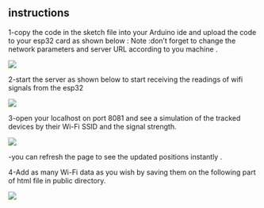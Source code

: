 ﻿## instructions

1-copy the code in the sketch file into your Arduino ide and upload the code to your esp32 card as shown below :
Note :don’t forget to change the network parameters and server URL according to you machine .

![](Aspose.Words.0dd02c37-4534-4c5c-af1e-f455dee306ac.001.png)

2-start the server as shown below to start receiving the readings of wifi signals from the esp32 

![](Aspose.Words.0dd02c37-4534-4c5c-af1e-f455dee306ac.002.png)



3-open your localhost on port 8081 and see a simulation of the tracked devices by their Wi-Fi SSID  and the signal strength.


![](Aspose.Words.0dd02c37-4534-4c5c-af1e-f455dee306ac.003.png)

-you can refresh the page to see the updated positions instantly .

4-Add as many Wi-Fi data as you wish by saving them on the following part of html file in public directory.

![](Aspose.Words.0dd02c37-4534-4c5c-af1e-f455dee306ac.004.png)
